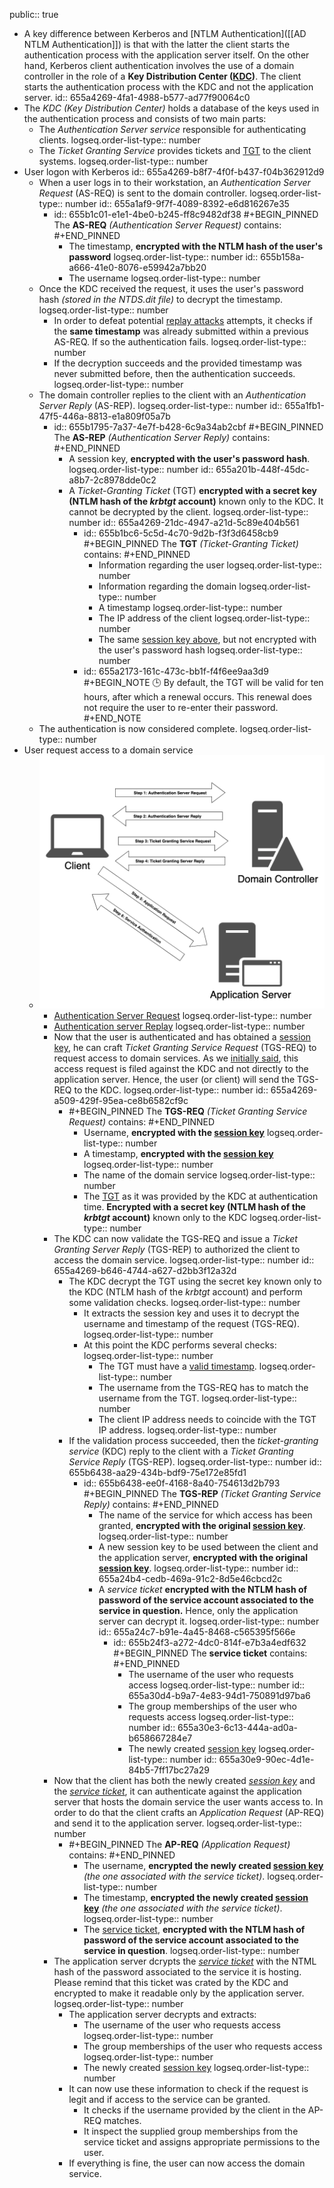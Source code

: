 public:: true

- A key difference between Kerberos and [NTLM Authentication]([[AD NTLM Authentication]]) is that with the latter the client starts the authentication process with the application server itself. On the other hand, Kerberos client authentication involves the use of a domain controller in the role of a **Key Distribution Center ([KDC](https://en.wikipedia.org/wiki/Key_distribution_center))**. The client starts the authentication process with the KDC and not the application server.
  id:: 655a4269-4fa1-4988-b577-ad77f90064c0
- The *KDC* *(Key Distribution Center)* holds a database of the keys used in the authentication process and consists of two main parts:
	- The  *Authentication Server service* responsible for authenticating clients.
	  logseq.order-list-type:: number
	- The *Ticket Granting Service* provides tickets and [TGT](((655b1bc6-5c5d-4c70-9d2b-f3f3d6458cb9))) to the client systems.
	  logseq.order-list-type:: number
- User logon with Kerberos
  id:: 655a4269-b8f7-4f0f-b437-f04b362912d9
	- When a user logs in to their workstation, an *Authentication Server Request* (AS-REQ) is sent to the domain controller.
	  logseq.order-list-type:: number
	  id:: 655a1af9-9f7f-4089-8392-e6d816267e35
		- id:: 655b1c01-e1e1-4be0-b245-ff8c9482df38
		  #+BEGIN_PINNED
		  The **AS-REQ** *(Authentication Server Request)* contains:
		  #+END_PINNED
			- The timestamp, **encrypted with the NTLM hash of the user's password**
			  logseq.order-list-type:: number
			  id:: 655b158a-a666-41e0-8076-e59942a7bb20
			- The username
			  logseq.order-list-type:: number
	- Once the KDC received the request, it uses the user's password hash *(stored in the NTDS.dit file)* to decrypt the timestamp.
	  logseq.order-list-type:: number
		- In order to defeat potential [replay attacks](https://en.wikipedia.org/wiki/Replay_attack) attempts, it checks if the **same timestamp** was already submitted within a previous AS-REQ. If so the authentication fails.
		  logseq.order-list-type:: number
		- If the decryption succeeds and the provided timestamp was never submitted before, then the authentication succeeds.
		  logseq.order-list-type:: number
	- The domain controller replies to the client with an *Authentication Server Reply* (AS-REP).
	  logseq.order-list-type:: number
	  id:: 655a1fb1-47f5-446a-8813-e1a809f05a7b
		- id:: 655b1795-7a37-4e7f-b428-6c9a34ab2cbf
		  #+BEGIN_PINNED
		  The **AS-REP** *(Authentication Server Reply)* contains:
		  #+END_PINNED
			- A session key, **encrypted with the user's password hash**.
			  logseq.order-list-type:: number
			  id:: 655a201b-448f-45dc-a8b7-2c8978dde0c2
			- A *Ticket-Granting Ticket* (TGT) **encrypted with a secret key (NTLM hash of the *krbtgt* account)** known only to the KDC. It cannot be decrypted by the client.
			  logseq.order-list-type:: number
			  id:: 655a4269-21dc-4947-a21d-5c89e404b561
				- id:: 655b1bc6-5c5d-4c70-9d2b-f3f3d6458cb9
				  #+BEGIN_PINNED
				  The **TGT** *(Ticket-Granting Ticket)* contains:
				  #+END_PINNED
					- Information regarding the user
					  logseq.order-list-type:: number
					- Information regarding the domain
					  logseq.order-list-type:: number
					- A timestamp
					  logseq.order-list-type:: number
					- The IP address of the client
					  logseq.order-list-type:: number
					- The same [session key above](((655b1795-7a37-4e7f-b428-6c9a34ab2cbf))), but not encrypted with the user's password hash
					  logseq.order-list-type:: number
				- id:: 655a2173-161c-473c-bb1f-f4f6ee9aa3d9
				  #+BEGIN_NOTE
				  🕒 By default, the TGT will be valid for ten hours, after which a renewal occurs. This renewal does not require the user to re-enter their password.
				  #+END_NOTE
	- The authentication is now considered complete.
	  logseq.order-list-type:: number
- User request access to a domain service
	- ![Figure 2: Diagram of Kerberos Authentication](../assets/ad_kerbauth.png)
		- [Authentication Server Request](((655a4269-b8f7-4f0f-b437-f04b362912d9)))
		  logseq.order-list-type:: number
		- [Authentication server Replay](((655a4269-b8f7-4f0f-b437-f04b362912d9)))
		  logseq.order-list-type:: number
		- Now that the user is authenticated and has obtained a [session key](((655b1795-7a37-4e7f-b428-6c9a34ab2cbf))), he can craft *Ticket Granting Service Request* (TGS-REQ) to request access to domain services. As we [initially said](((655a4269-4fa1-4988-b577-ad77f90064c0))), this access request is filed against the KDC and not directly to the application server. Hence, the user (or client) will send the TGS-REQ to the KDC.
		  logseq.order-list-type:: number
		  id:: 655a4269-a509-429f-95ea-ce8b6582cf9c
			- #+BEGIN_PINNED
			  The **TGS-REQ** *(Ticket Granting Service Request)* contains:
			  #+END_PINNED
				- Username, **encrypted with the [session key](((655b1795-7a37-4e7f-b428-6c9a34ab2cbf)))**
				  logseq.order-list-type:: number
				- A timestamp, **encrypted with the [session key](((655b1795-7a37-4e7f-b428-6c9a34ab2cbf)))**
				  logseq.order-list-type:: number
				- The name of the domain service
				  logseq.order-list-type:: number
				- The [TGT](((655a4269-21dc-4947-a21d-5c89e404b561))) as it was provided by the KDC at authentication time. **Encrypted with a secret key (NTLM hash of the *krbtgt* account)** known only to the KDC
				  logseq.order-list-type:: number
		- The KDC can now validate the TGS-REQ and issue a *Ticket Granting Server Reply* (TGS-REP) to authorized the client to access the domain service.
		  logseq.order-list-type:: number
		  id:: 655a4269-b646-4744-a627-d2bb3f12a32d
			- The KDC decrypt the TGT using the secret key known only to the KDC (NTLM hash of the *krbtgt* account) and perform some validation checks.
			  logseq.order-list-type:: number
				- It extracts the session key and uses it to decrypt the username and timestamp of the request (TGS-REQ).
				  logseq.order-list-type:: number
				- At this point the KDC performs several checks:
				  logseq.order-list-type:: number
					- The TGT must have a [valid timestamp](((655a2173-161c-473c-bb1f-f4f6ee9aa3d9))).
					  logseq.order-list-type:: number
					- The username from the TGS-REQ has to match the username from the TGT.
					  logseq.order-list-type:: number
					- The client IP address needs to coincide with the TGT IP address.
					  logseq.order-list-type:: number
			- If the validation process succeeded, then the *ticket-granting service* (KDC) reply to the client with a *Ticket Granting Service Reply* (TGS-REP).
			  logseq.order-list-type:: number
			  id:: 655b6438-aa29-434b-bdf9-75e172e85fd1
				- id:: 655b6438-ee0f-4168-8a40-754613d2b793
				  #+BEGIN_PINNED
				  The **TGS-REP** *(Ticket Granting Service Reply)* contains:
				  #+END_PINNED
					- The name of the service for which access has been granted, **encrypted with the original [session key](((655b1795-7a37-4e7f-b428-6c9a34ab2cbf)))**.
					  logseq.order-list-type:: number
					- A new session key to be used between the client and the application server, **encrypted with the original [session key](((655b1795-7a37-4e7f-b428-6c9a34ab2cbf)))**.
					  logseq.order-list-type:: number
					  id:: 655a24b4-cedb-469a-91c2-8d5e46cbcd2c
					- A *service ticket* **encrypted with the NTLM hash of password of the service account associated to the service in question.** Hence, only the application server can decrypt it.
					  logseq.order-list-type:: number
					  id:: 655a24c7-b91e-4a45-8468-c565395f566e
						- id:: 655b24f3-a272-4dc0-814f-e7b3a4edf632
						  #+BEGIN_PINNED
						  The **service ticket** contains:
						  #+END_PINNED
							- The username of the user who requests access
							  logseq.order-list-type:: number
							  id:: 655a30d4-b9a7-4e83-94d1-750891d97ba6
							- The group memberships of the user who requests access
							  logseq.order-list-type:: number
							  id:: 655a30e3-6c13-444a-ad0a-b658667284e7
							- The newly created [session key](((655a24b4-cedb-469a-91c2-8d5e46cbcd2c)))
							  logseq.order-list-type:: number
							  id:: 655a30e9-90ec-4d1e-84b5-7ff17bc27a29
		- Now that the client has both the newly created [*session key*](((655a24b4-cedb-469a-91c2-8d5e46cbcd2c))) and the [*service ticket*](((655a24c7-b91e-4a45-8468-c565395f566e))), it can authenticate against the application server that hosts the domain service the user wants access to. In order to do that the client crafts an *Application Request* (AP-REQ) and send it to the application server.
		  logseq.order-list-type:: number
			- #+BEGIN_PINNED
			  The **AP-REQ** *(Application Request)* contains:
			  #+END_PINNED
				- The username, **encrypted the newly created [session key](((655a24b4-cedb-469a-91c2-8d5e46cbcd2c)))** *(the one associated with the service ticket)*.
				  logseq.order-list-type:: number
				- The timestamp, **encrypted the newly created [session key](((655a24b4-cedb-469a-91c2-8d5e46cbcd2c)))** *(the one associated with the service ticket)*.
				  logseq.order-list-type:: number
				- The [service ticket](((655a24c7-b91e-4a45-8468-c565395f566e))), **encrypted with the NTLM hash of password of the service account associated to the service in question**.
				  logseq.order-list-type:: number
		- The application server dcrypts the [*service ticket*](((655b24f3-a272-4dc0-814f-e7b3a4edf632))) with the NTML hash of the password associated to the service it is hosting. Please remind that this ticket was crated by the KDC and encrypted to make it readable only by the application server.
		  logseq.order-list-type:: number
			- The application server decrypts and extracts:
				- The username of the user who requests access
				  logseq.order-list-type:: number
				- The group memberships of the user who requests access
				  logseq.order-list-type:: number
				- The newly created [session key](((655a24b4-cedb-469a-91c2-8d5e46cbcd2c)))
				  logseq.order-list-type:: number
			- It can now use these information to check if the request is legit and if access to the service can be granted.
				- It checks if the username provided by the client in the AP-REQ matches.
				- It inspect the supplied group memberships from the service ticket and assigns appropriate permissions to the user.
			- If everything is fine, the user can now access the domain service.